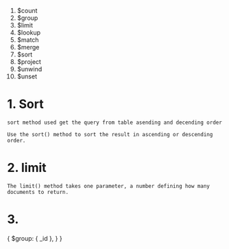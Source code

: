 1. $count
2. $group
3. $limit
4. $lookup
5. $match
6. $merge
7. $sort
8. $project
9. $unwind
10. $unset


# 1. Sort

    sort method used get the query from table asending and decending order

    Use the sort() method to sort the result in ascending or descending order.

# 2. limit

    The limit() method takes one parameter, a number defining how many documents to return.

# 3.



{ $group: { _id }, } }